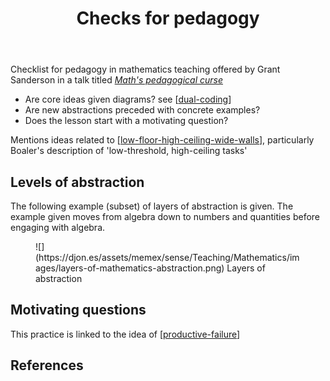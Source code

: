 ﻿---
backlinks:
- title: Dual coding
  url: /memex/sense/Learning/dual-coding.html
- title: Technologies for teaching mathematics
  url: /memex/sense/Teaching/Mathematics/technologies-for-teaching-mathematics.html
- title: TIRED
  url: /memex/sense/Teaching/Mathematics/tired.html
title: Checks for pedagogy
---
Checklist for pedagogy in mathematics teaching offered by Grant Sanderson in a talk titled [_Math's pedagogical curse_](https://www.youtube.com/watch?v=UOuxo6SA8Uc)

- Are core ideas given diagrams? see [[dual-coding]]
- Are new abstractions preceded with concrete examples?
- Does the lesson start with a motivating question?

Mentions ideas related to [[low-floor-high-ceiling-wide-walls]], particularly Boaler's description of 'low-threshold, high-ceiling tasks'

## Levels of abstraction

The following example (subset) of layers of abstraction is given. The example given moves from algebra down to numbers and quantities before engaging with algebra.

<figure markdown>
![](https://djon.es/assets/memex/sense/Teaching/Mathematics/images/layers-of-mathematics-abstraction.png)
<caption>Layers of abstraction</caption>
</figure>

## Motivating questions

This practice is linked to the idea of [[productive-failure]]

## References



[//begin]: # "Autogenerated link references for markdown compatibility"
[dual-coding]: ../../Learning/dual-coding "Dual coding"
[low-floor-high-ceiling-wide-walls]: ../low-floor-high-ceiling-wide-walls "Low Floor, High Ceiling, Wide Walls"
[productive-failure]: productive-failure "Productive Failure"
[//end]: # "Autogenerated link references"